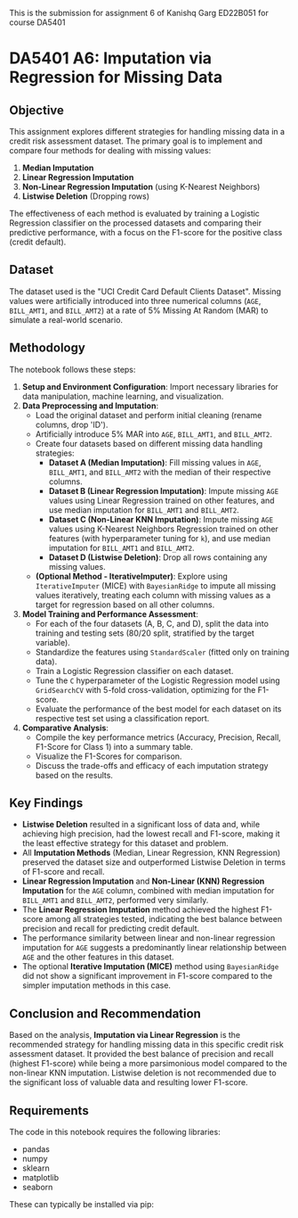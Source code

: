 This is the submission for assignment 6 of Kanishq Garg ED22B051 for course DA5401

# DA5401 A6: Imputation via Regression for Missing Data

## Objective

This assignment explores different strategies for handling missing data in a credit risk assessment dataset. The primary goal is to implement and compare four methods for dealing with missing values:

1.  **Median Imputation**
2.  **Linear Regression Imputation**
3.  **Non-Linear Regression Imputation** (using K-Nearest Neighbors)
4.  **Listwise Deletion** (Dropping rows)

The effectiveness of each method is evaluated by training a Logistic Regression classifier on the processed datasets and comparing their predictive performance, with a focus on the F1-score for the positive class (credit default).

## Dataset

The dataset used is the "UCI Credit Card Default Clients Dataset". Missing values were artificially introduced into three numerical columns (`AGE`, `BILL_AMT1`, and `BILL_AMT2`) at a rate of 5% Missing At Random (MAR) to simulate a real-world scenario.

## Methodology

The notebook follows these steps:

1.  **Setup and Environment Configuration**: Import necessary libraries for data manipulation, machine learning, and visualization.
2.  **Data Preprocessing and Imputation**:
    *   Load the original dataset and perform initial cleaning (rename columns, drop 'ID').
    *   Artificially introduce 5% MAR into `AGE`, `BILL_AMT1`, and `BILL_AMT2`.
    *   Create four datasets based on different missing data handling strategies:
        *   **Dataset A (Median Imputation)**: Fill missing values in `AGE`, `BILL_AMT1`, and `BILL_AMT2` with the median of their respective columns.
        *   **Dataset B (Linear Regression Imputation)**: Impute missing `AGE` values using Linear Regression trained on other features, and use median imputation for `BILL_AMT1` and `BILL_AMT2`.
        *   **Dataset C (Non-Linear KNN Imputation)**: Impute missing `AGE` values using K-Nearest Neighbors Regression trained on other features (with hyperparameter tuning for `k`), and use median imputation for `BILL_AMT1` and `BILL_AMT2`.
        *   **Dataset D (Listwise Deletion)**: Drop all rows containing any missing values.
    *   **(Optional Method - IterativeImputer)**: Explore using `IterativeImputer` (MICE) with `BayesianRidge` to impute all missing values iteratively, treating each column with missing values as a target for regression based on all other columns.
3.  **Model Training and Performance Assessment**:
    *   For each of the four datasets (A, B, C, and D), split the data into training and testing sets (80/20 split, stratified by the target variable).
    *   Standardize the features using `StandardScaler` (fitted only on training data).
    *   Train a Logistic Regression classifier on each dataset.
    *   Tune the `C` hyperparameter of the Logistic Regression model using `GridSearchCV` with 5-fold cross-validation, optimizing for the F1-score.
    *   Evaluate the performance of the best model for each dataset on its respective test set using a classification report.
4.  **Comparative Analysis**:
    *   Compile the key performance metrics (Accuracy, Precision, Recall, F1-Score for Class 1) into a summary table.
    *   Visualize the F1-Scores for comparison.
    *   Discuss the trade-offs and efficacy of each imputation strategy based on the results.

## Key Findings

*   **Listwise Deletion** resulted in a significant loss of data and, while achieving high precision, had the lowest recall and F1-score, making it the least effective strategy for this dataset and problem.
*   All **Imputation Methods** (Median, Linear Regression, KNN Regression) preserved the dataset size and outperformed Listwise Deletion in terms of F1-score and recall.
*   **Linear Regression Imputation** and **Non-Linear (KNN) Regression Imputation** for the `AGE` column, combined with median imputation for `BILL_AMT1` and `BILL_AMT2`, performed very similarly.
*   The **Linear Regression Imputation** method achieved the highest F1-score among all strategies tested, indicating the best balance between precision and recall for predicting credit default.
*   The performance similarity between linear and non-linear regression imputation for `AGE` suggests a predominantly linear relationship between `AGE` and the other features in this dataset.
*   The optional **Iterative Imputation (MICE)** method using `BayesianRidge` did not show a significant improvement in F1-score compared to the simpler imputation methods in this case.

## Conclusion and Recommendation

Based on the analysis, **Imputation via Linear Regression** is the recommended strategy for handling missing data in this specific credit risk assessment dataset. It provided the best balance of precision and recall (highest F1-score) while being a more parsimonious model compared to the non-linear KNN imputation. Listwise deletion is not recommended due to the significant loss of valuable data and resulting lower F1-score.

## Requirements

The code in this notebook requires the following libraries:

*   pandas
*   numpy
*   sklearn
*   matplotlib
*   seaborn

These can typically be installed via pip:
